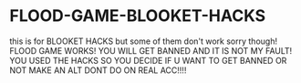 # FLOOD-GAME-BLOOKET-HACKS
this is for BLOOKET HACKS but some of them don't work sorry though! FLOOD GAME WORKS!
YOU WILL GET BANNED AND IT IS NOT MY FAULT!
YOU USED THE HACKS SO YOU DECIDE IF U WANT TO GET BANNED OR NOT
MAKE AN ALT DONT DO ON REAL ACC!!!!
